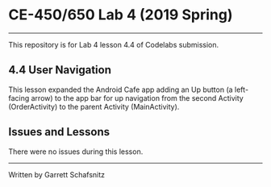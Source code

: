 # CE-450/650 Lab 4 (2019 Spring)
---
This repository is for Lab 4 lesson 4.4 of Codelabs submission.
 
## 4.4 User Navigation

This lesson expanded the Android Cafe app adding an Up button (a left-facing arrow) to the app bar for up navigation from the second Activity (OrderActivity) to the parent Activity (MainActivity).

## Issues and Lessons
 
There were no issues during this lesson. 

---
Written by Garrett Schafsnitz
